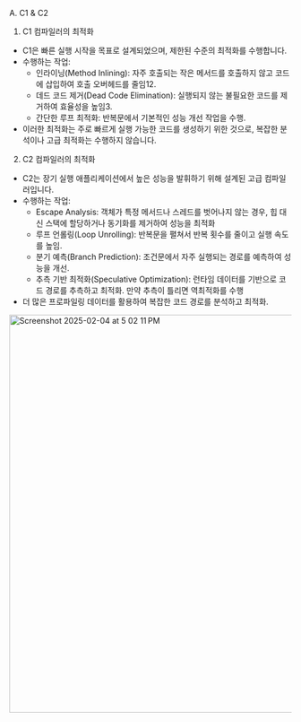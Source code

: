 A. C1 & C2 
 1. C1 컴파일러의 최적화 <br>
- C1은 빠른 실행 시작을 목표로 설계되었으며, 제한된 수준의 최적화를 수행합니다.<br>
- 수행하는 작업:
  - 인라이닝(Method Inlining): 자주 호출되는 작은 메서드를 호출하지 않고 코드에 삽입하여 호출 오버헤드를 줄임12.
  - 데드 코드 제거(Dead Code Elimination): 실행되지 않는 불필요한 코드를 제거하여 효율성을 높임3.
  - 간단한 루프 최적화: 반복문에서 기본적인 성능 개선 작업을 수행.<br>
- 이러한 최적화는 주로 빠르게 실행 가능한 코드를 생성하기 위한 것으로, 복잡한 분석이나 고급 최적화는 수행하지 않습니다.<br>
2. C2 컴파일러의 최적화<br>
- C2는 장기 실행 애플리케이션에서 높은 성능을 발휘하기 위해 설계된 고급 컴파일러입니다.<br>
- 수행하는 작업:
  - Escape Analysis: 객체가 특정 메서드나 스레드를 벗어나지 않는 경우, 힙 대신 스택에 할당하거나 동기화를 제거하여 성능을 최적화
  - 루프 언롤링(Loop Unrolling): 반복문을 펼쳐서 반복 횟수를 줄이고 실행 속도를 높임.
  - 분기 예측(Branch Prediction): 조건문에서 자주 실행되는 경로를 예측하여 성능을 개선.
  - 추측 기반 최적화(Speculative Optimization): 런타임 데이터를 기반으로 코드 경로를 추측하고 최적화. 만약 추측이 틀리면 역최적화를 수행 <br>
- 더 많은 프로파일링 데이터를 활용하여 복잡한 코드 경로를 분석하고 최적화.<br>
<img width="710" alt="Screenshot 2025-02-04 at 5 02 11 PM" src="https://github.com/user-attachments/assets/60eee22b-ee0d-44ca-8023-255f47de1f65" />

